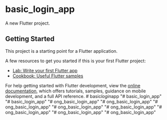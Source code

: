 # basic_login_app

A new Flutter project.

## Getting Started

This project is a starting point for a Flutter application.

A few resources to get you started if this is your first Flutter project:

- [Lab: Write your first Flutter app](https://docs.flutter.dev/get-started/codelab)
- [Cookbook: Useful Flutter samples](https://docs.flutter.dev/cookbook)

For help getting started with Flutter development, view the
[online documentation](https://docs.flutter.dev/), which offers tutorials,
samples, guidance on mobile development, and a full API reference.
#   b a s i c _ l o g i n _ a p p  
 "# basic_login_app" 
"# basic_login_app" 
"# ong_basic_login_app" 
"# ong_basic_login_app" 
"# ong_basic_login_app" 
"# ong_basic_login_app" 
"# ong_basic_login_app" 
"# ong_basic_login_app" 
"# ong_basic_login_app" 
"# ong_basic_login_app" 
